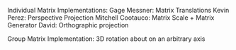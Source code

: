 Individual Matrix Implementations:
Gage Messner: Matrix Translations
Kevin Perez: Perspective Projection
Mitchell Cootauco: Matrix Scale + Matrix Generator
David: Orthographic projection

Group Matrix Implementation:
3D rotation about on an arbitrary axis
